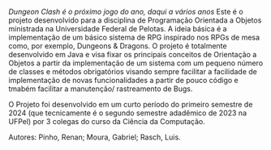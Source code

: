 *Dungeon Clash é o próximo jogo do ano, daqui a vários anos*
Este é o projeto desenvolvido para a disciplina de Programação Orientada a Objetos ministrada na Universidade Federal de Pelotas.
A ideia básica é a implementação de um básico sistema de RPG inspirado nos RPGs de mesa como, por exemplo, Dungeons & Dragons.
O projeto é totalmente desenvolvido em Java e visa fixar os principais conceitos de Orientação a Objetos a partir da implementação de um sistema com um pequeno número de classes e métodos obrigatórios visando sempre facilitar a facilidade de implementação de novas funcionalidades a partir de pouco código e tmabém facilitar a manutenção/ rastreamento de Bugs.

O Projeto foi desenvolvido em um curto período do primeiro semestre de 2024 (que tecnicamente é o segundo semestre adadêmico de 2023 na UFPel) por 3 colegas do curso da Ciência da Computação.

Autores: Pinho, Renan; Moura, Gabriel; Rasch, Luis.
